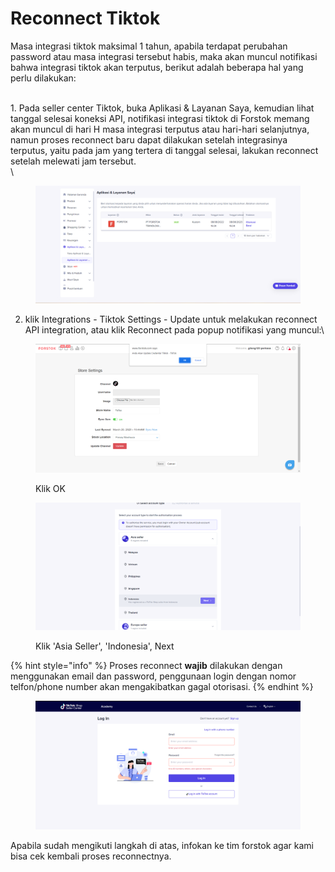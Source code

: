 # Reconnect Tiktok

Masa integrasi tiktok maksimal 1 tahun, apabila terdapat perubahan password atau masa integrasi tersebut habis, maka akan muncul notifikasi bahwa integrasi tiktok akan terputus, berikut adalah beberapa hal yang perlu dilakukan:

\
1\.  Pada seller center Tiktok, buka Aplikasi & Layanan Saya, kemudian lihat tanggal selesai koneksi API, notifikasi integrasi tiktok di Forstok memang akan muncul di hari H masa integrasi terputus atau hari-hari selanjutnya, namun proses reconnect baru dapat dilakukan setelah integrasinya terputus, yaitu pada jam yang tertera di tanggal selesai, lakukan reconnect setelah melewati jam tersebut.\
\


<figure><img src="../../.gitbook/assets/image.png" alt=""><figcaption></figcaption></figure>

2. klik Integrations - Tiktok Settings - Update untuk melakukan reconnect API integration, atau klik Reconnect pada popup notifikasi yang muncul:\


<figure><img src="../../.gitbook/assets/image (8) (2) (1).png" alt=""><figcaption><p>Klik OK</p></figcaption></figure>

<figure><img src="../../.gitbook/assets/image (11) (2).png" alt=""><figcaption><p>Klik 'Asia Seller', 'Indonesia', Next</p></figcaption></figure>

{% hint style="info" %}
Proses reconnect **wajib** dilakukan dengan menggunakan email dan password, penggunaan login dengan nomor telfon/phone number akan mengakibatkan gagal otorisasi.
{% endhint %}

<figure><img src="../../.gitbook/assets/image (1) (2) (3).png" alt=""><figcaption></figcaption></figure>

Apabila sudah mengikuti langkah di atas, infokan ke tim forstok agar kami bisa cek kembali proses reconnectnya.
